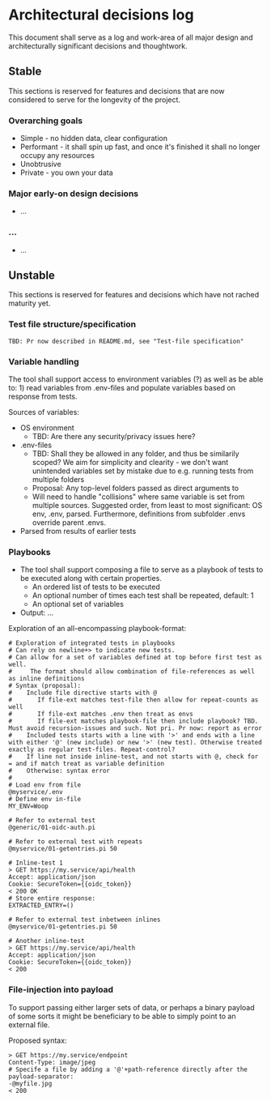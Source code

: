 Architectural decisions log
==============================

This document shall serve as a log and work-area of all major design and architecturally significant decisions and thoughtwork.

Stable
----------

This sections is reserved for features and decisions that are now considered to serve for the longevity of the project.

### Overarching goals

* Simple - no hidden data, clear configuration
* Performant - it shall spin up fast, and once it's finished it shall no longer occupy any resources
* Unobtrusive
* Private - you own your data


### Major early-on design decisions 

* ...

### ...

* ...

Unstable
----------

This sections is reserved for features and decisions which have not rached maturity yet.

### Test file structure/specification

    TBD: Pr now described in README.md, see "Test-file specification"

### Variable handling

The tool shall support access to environment variables (?) as well as be able to: 1) read variables from .env-files and populate variables based on response from tests.

Sources of variables:

* OS environment
  * TBD: Are there any security/privacy issues here?
* .env-files
  * TBD: Shall they be allowed in any folder, and thus be similarily scoped? We aim for simplicity and clearity - we don't want unintended variables set by mistake due to e.g. running tests from multiple folders
  * Proposal: Any top-level folders passed as direct arguments to 
  * Will need to handle "collisions" where same variable is set from multiple sources. Suggested order, from least to most significant: OS env, .env, parsed. Furthermore, definitions from subfolder .envs override parent .envs.
* Parsed from results of earlier tests

### Playbooks

* The tool shall support composing a file to serve as a playbook of tests to be executed along with certain properties.
  * An ordered list of tests to be executed
  * An optional number of times each test shall be repeated, default: 1
  * An optional set of variables
* Output: ...

Exploration of an all-encompassing playbook-format: 

    # Exploration of integrated tests in playbooks
    # Can rely on newline+> to indicate new tests.
    # Can allow for a set of variables defined at top before first test as well.
    #     The format should allow combination of file-references as well as inline definitions
    # Syntax (proposal):
    #    Include file directive starts with @
    #       If file-ext matches test-file then allow for repeat-counts as well
    #       If file-ext matches .env then treat as envs
    #       If file-ext matches playbook-file then include playbook? TBD. Must avoid recursion-issues and such. Not pri. Pr now: report as error
    #    Included tests starts with a line with '>' and ends with a line with either '@' (new include) or new '>' (new test). Otherwise treated exactly as regular test-files. Repeat-control?
    #    If line not inside inline-test, and not starts with @, check for = and if match treat as variable definition
    #    Otherwise: syntax error
    #    
    # Load env from file
    @myservice/.env
    # Define env in-file
    MY_ENV=Woop

    # Refer to external test
    @generic/01-oidc-auth.pi

    # Refer to external test with repeats
    @myservice/01-getentries.pi 50

    # Inline-test 1
    > GET https://my.service/api/health
    Accept: application/json
    Cookie: SecureToken={{oidc_token}}
    < 200 OK
    # Store entire response:
    EXTRACTED_ENTRY=()

    # Refer to external test inbetween inlines
    @myservice/01-getentries.pi 50

    # Another inline-test
    > GET https://my.service/api/health
    Accept: application/json
    Cookie: SecureToken={{oidc_token}}
    < 200


### File-injection into payload

To support passing either larger sets of data, or perhaps a binary payload of some sorts it might be beneficiary to be able to simply point to an external file.

Proposed syntax:

    > GET https://my.service/endpoint
    Content-Type: image/jpeg
    # Specife a file by adding a '@'+path-reference directly after the payload-separator:
    -@myfile.jpg
    < 200